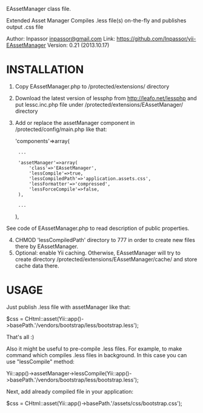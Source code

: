 EAssetManager class file.
 
Extended Asset Manager
Compiles .less file(s) on-the-fly and publishes output .css file
 
Author: Inpassor <inpassor@gmail.com>
Link: https://github.com/Inpassor/yii-EAssetManager
Version: 0.21 (2013.10.17)


INSTALLATION
============

1. Copy EAssetManager.php to /protected/extensions/ directory
2. Download the latest version of lessphp from http://leafo.net/lessphp and put lessc.inc.php file under /protected/extensions/EAssetManager/ directory
3. Add or replace the assetManager component in /protected/config/main.php like that:

	'components'=>array(

		...

		'assetManager'=>array(
			'class'=>'EAssetManager',
			'lessCompile'=>true,
			'lessCompiledPath'=>'application.assets.css',
			'lessFormatter'=>'compressed',
			'lessForceCompile'=>false,
		),

		...

	),

See code of EAssetManager.php to read description of public properties.

4. CHMOD 'lessCompiledPath' directory to 777 in order to create new files there by EAssetManager.
5. Optional: enable Yii caching. Otherwise, EAssetManager will try to create directory /protected/extensions/EAssetManager/cache/ and store cache data there.


USAGE
=====

Just publish .less file with assetManager like that:

$css = CHtml::asset(Yii::app()->basePath.'/vendors/bootstrap/less/bootstrap.less');

That's all :)


Also it might be useful to pre-compile .less files. For example, to make command which compiles .less files in background.
In this case you can use "lessCompile" method:

Yii::app()->assetManager->lessCompile(Yii::app()->basePath.'/vendors/bootstrap/less/bootstrap.less');

Next, add already compiled file in your application:

$css = CHtml::asset(Yii::app()->basePath.'/assets/css/bootstrap.css');
